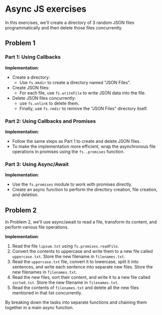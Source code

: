# Async JS exercises

In this exercises, we'll create a directory of 3 random JSON files programmatically and then delete those files concurrently.

## Problem 1

### Part 1: Using Callbacks

**Implementation**:

- Create a directory:
  - Use `fs.mkdir` to create a directory named "JSON Files".
- Create JSON files:
  - For each file, use `fs.writeFile` to write JSON data into the file.
- Delete JSON files concurrently:
  - use `fs.unlink` to delete them.
  - Finally, use `fs.rmdir` to remove the "JSON Files" directory itself.

### Part 2: Using Callbacks and Promises

**Implementation**:

- Follow the same steps as Part 1 to create and delete JSON files.
- To make the implementation more efficient, wrap the asynchronous file operations in promises using the `fs..promises` function.

### Part 3: Using Async/Await

**Implementation**:

- Use the `fs.promises` module to work with promises directly.
- Create an async function to perform the directory creation, file creation, and deletion.

## Problem 2

In Problem 2, we'll use async/await to read a file, transform its content, and perform various file operations.

**Implementation**:

1. Read the file `lipsum.txt` using `fs.promises.readFile`.
2. Convert the contents to uppercase and write them to a new file called `uppercase.txt`. Store the new filename in `filenames.txt`.
3. Read the `uppercase.txt` file, convert it to lowercase, split it into sentences, and write each sentence into separate new files. Store the new filenames in `filenames.txt`.
4. Read the new files, sort their content, and write it to a new file called `sorted.txt`. Store the new filename in `filenames.txt`.
5. Read the contents of `filenames.txt` and delete all the new files mentioned in that list concurrently.

By breaking down the tasks into separate functions and chaining them together in a main async function.
